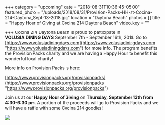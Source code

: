 +++
category = "upcoming"
date = "2018-08-31T10:36:45-05:00"
featured_photo = "/uploads/2018/08/31/Provision-Packs-HH-at-Cocina-214-Daytona_Sept-13-2018.jpg"
location = "Daytona Beach"
photos = []
title = "Happy Hour of Giving at Cocina 214 Daytona Beach"
video_key = ""

+++
Cocina 214 Daytona Beach is proud to participate in **VOLUSIA** **DINING DAYS** September 7th - September 16th, 2018. Go to [https://www.volusiadiningdays.com](https://www.volusiadiningdays.com "https://www.volusiadiningdays.com") for more info. The program benefits the Provision Packs charity and we are having a Happy Hour to benefit this wonderful local charity!

More info on Provision Packs is here: 

[https://www.provisionpacks.org/provisionpacks](https://www.provisionpacks.org/provisionpacks "https://www.provisionpacks.org/provisionpacks")

Join us at our **Happy Hour of Giving** on **Thursday, September 13th from 4:30-6:30 pm**. A portion of the proceeds will go to Provision Packs and we will have a raffle with some Cocina 214 goodies!

![](/uploads/2018/08/31/Provision-Packs-HH-at-Cocina-214-Daytona_Sept-13-2018.jpg)